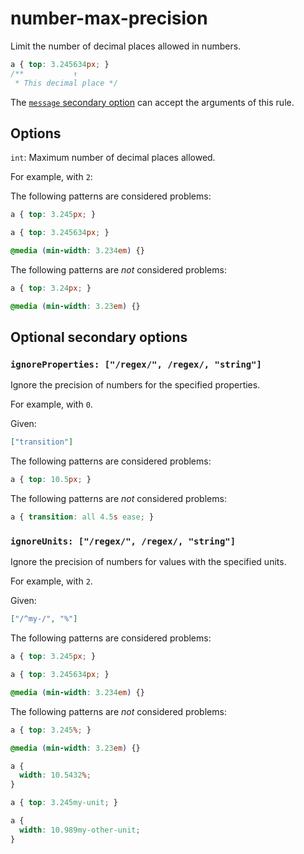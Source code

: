 # number-max-precision  
  
Limit the number of decimal places allowed in numbers.  
  
<!-- prettier-ignore -->  
```css  
a { top: 3.245634px; }  
/**           ↑  
 * This decimal place */  
```  
  
The [`message` secondary option](../../../docs/user-guide/configure.md#message) can accept the arguments of this rule.  
  
## Options  
  
`int`: Maximum number of decimal places allowed.  
  
For example, with `2`:  
  
The following patterns are considered problems:  
  
<!-- prettier-ignore -->  
```css  
a { top: 3.245px; }  
```  
  
<!-- prettier-ignore -->  
```css  
a { top: 3.245634px; }  
```  
  
<!-- prettier-ignore -->  
```css  
@media (min-width: 3.234em) {}  
```  
  
The following patterns are _not_ considered problems:  
  
<!-- prettier-ignore -->  
```css  
a { top: 3.24px; }  
```  
  
<!-- prettier-ignore -->  
```css  
@media (min-width: 3.23em) {}  
```  
  
## Optional secondary options  
  
### `ignoreProperties: ["/regex/", /regex/, "string"]`  
  
Ignore the precision of numbers for the specified properties.  
  
For example, with `0`.  
  
Given:  
  
```json  
["transition"]  
```  
  
The following patterns are considered problems:  
  
<!-- prettier-ignore -->  
```css  
a { top: 10.5px; }  
```  
  
The following patterns are _not_ considered problems:  
  
<!-- prettier-ignore -->  
```css  
a { transition: all 4.5s ease; }  
```  
  
### `ignoreUnits: ["/regex/", /regex/, "string"]`  
  
Ignore the precision of numbers for values with the specified units.  
  
For example, with `2`.  
  
Given:  
  
```json  
["/^my-/", "%"]  
```  
  
The following patterns are considered problems:  
  
<!-- prettier-ignore -->  
```css  
a { top: 3.245px; }  
```  
  
<!-- prettier-ignore -->  
```css  
a { top: 3.245634px; }  
```  
  
<!-- prettier-ignore -->  
```css  
@media (min-width: 3.234em) {}  
```  
  
The following patterns are _not_ considered problems:  
  
<!-- prettier-ignore -->  
```css  
a { top: 3.245%; }  
```  
  
<!-- prettier-ignore -->  
```css  
@media (min-width: 3.23em) {}  
```  
  
<!-- prettier-ignore -->  
```css  
a {  
  width: 10.5432%;  
}  
```  
  
<!-- prettier-ignore -->  
```css  
a { top: 3.245my-unit; }  
```  
  
<!-- prettier-ignore -->  
```css  
a {  
  width: 10.989my-other-unit;  
}  
```  
